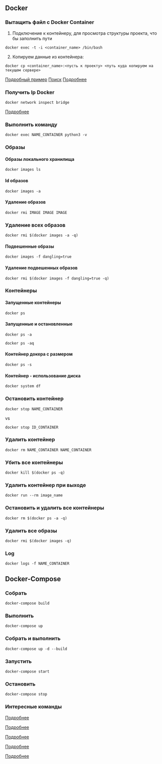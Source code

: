 ## Docker
### Вытащить файл с Docker Container
1. Подключение к контейнеру, для просмотра структуры проекта, что бы заполнить пути
```docker
docker exec -t -i <container_name> /bin/bash
```
2. Копируем данные из контейнера:
```docker
docker cp <container_name>:<пусть к проекту> <путь куда копируем на текущем сервере>
```

[Подробный пример](https://qna.habr.com/q/407474)
[Поиск](https://www.google.com/search?q=%D0%B4%D0%BE%D1%81%D1%82%D0%B0%D1%82%D1%8C+%D1%84%D0%B0%D0%B9%D0%BB+%D1%81+docker+%D0%BA%D0%BE%D0%BD%D1%82%D0%B5%D0%B9%D0%BD%D0%B5%D1%80%D0%B0&oq=%D0%B4%D0%BE%D1%81%D1%82%D0%B0%D1%82%D1%8C+%D1%84%D0%B0%D0%B9%D0%BB+%D1%81+%D0%B4%D0%BE%D0%BA%D0%B5%D1%80+%D0%BA%D0%BE%D0%BD%D1%82&aqs=chrome.1.69i57j33i22i29i30.6359j0j7&sourceid=chrome&ie=UTF-8)
[Подробнее](https://rtfm.co.ua/docker-skopirovat-fajl-iz-kontejnera-na-xost-mashinu-i-obratno/)

### Получить Ip Docker
```docker
docker network inspect bridge
```
[Подробнее](https://itsecforu.ru/2021/04/02/%F0%9F%90%B3-%D0%BA%D0%B0%D0%BA-%D1%83%D0%B7%D0%BD%D0%B0%D1%82%D1%8C-ip-%D0%B0%D0%B4%D1%80%D0%B5%D1%81-docker-%D0%BA%D0%BE%D0%BD%D1%82%D0%B5%D0%B9%D0%BD%D0%B5%D1%80%D0%B0/)

### Выполнить команду
```docker
docker exec NAME_CONTAINER python3 -v
```


### Образы
#### Образы локального хранилища
```docker
docker images ls
```

#### Id образов
```docker
docker images -a
```

#### Удаление образов
```docker
docker rmi IMAGE IMAGE IMAGE
```

### Удаление всех образов
```docker
docker rmi $(docker images -a -q)
```

#### Подвешенные образы
```docker
docker images -f dangling=true
```
#### Удаление подвешенных образов
```docker
docker rmi $(docker images -f dangling=true -q)
```

### Контейнеры
#### Запущенные контейнеры
```docker
docker ps
```

#### Запущенные и остановленные
```docker
docker ps -a
```

```docker
docker ps -aq
```

#### Контейнер докера с размером
```docker
docker ps -s
```

#### Контейнер - использование диска
```docker
docker system df
```


### Остановить контейнер
```docker
docker stop NAME_CONTAINER
```
vs
```docker
docker stop ID_CONTAINER
```

### Удалить контейнер
```docker
docker rm NAME_CONTAINER NAME_CONTAINER
```

### Убить все контейнеры
```docker
docker kill $(docker ps -q)
```

### Удалить контейнер при выходе
```docker
docker run --rm image_name
```

### Остановить и удалить все контейнеры
```docker
docker rm $(docker ps -a -q)
```

### Удалить все образы
```docker
docker rmi $(docker images -q)
```

### Log 
```docker
docker logs -f NAME_CONTAINER
```


## Docker-Compose
### Собрать
```docker
docker-compose build
```

### Выполнить
```docker
docker-compose up
```

### Собрать и выполнить
```docker
docker-compose up -d --build
```

### Запустить
```docker
docker-compose start
```

### Остановить
```docker
docker-compose stop
```

### Интересные команды
[Подробнее](https://devacademy.ru/article/kak-udalit-obrazy-kontieiniery-i-toma-docker)

[Подробнее](https://www.digitalocean.com/community/tutorials/how-to-remove-docker-images-containers-and-volumes-ru)

[Подробнее](https://www.codenotary.com/blog/extremely-useful-docker-commands/)

[Подробнее](https://www.digitalocean.com/community/tutorials/how-to-remove-docker-images-containers-and-volumes-ru)

[Подробнее](https://devacademy.ru/article/kak-udalit-obrazy-kontieiniery-i-toma-docker)


